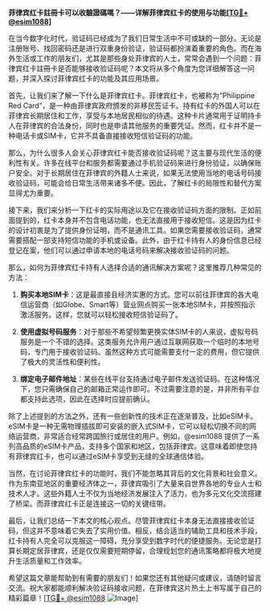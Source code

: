 **菲律宾红卡註冊卡可以收驗證碼嗎？——详解菲律宾红卡的使用与功能[[TG💪+ @esim1088](https://t.me/s/esim1088)]**

在当今数字化时代，验证码已经成为了我们日常生活中不可或缺的一部分。无论是注册账号、找回密码还是进行双重身份验证，验证码都扮演着重要的角色。而在海外生活或工作的朋友们，尤其是那些身处菲律宾的人士，常常会遇到一个问题：菲律宾红卡註冊卡是否能够接收验证码呢？本文将从多个角度为您详细解答这一问题，并深入探讨菲律宾红卡的功能及其应用场景。

首先，让我们来了解一下什么是菲律宾红卡。菲律宾红卡，也被称为“Philippine Red Card”，是一种由菲律宾政府颁发的非移民签证卡。持有红卡的外国人可以在菲律宾长期居住和工作，享受与本地居民相似的待遇。这种卡片通常用于证明持卡人在菲律宾的合法身份，同时也是申请其他服务的重要凭证。然而，红卡并不是一种电话卡或SIM卡，它并不具备直接接收短信验证码的功能。

那么，为什么很多人会关心菲律宾红卡能否接收验证码呢？这主要与现代生活的便利性有关。许多在线平台和服务都需要通过手机验证码来进行身份验证，以确保账户安全。对于长期居住在菲律宾的外籍人士来说，如果无法使用当地的电话号码接收验证码，可能会给日常生活带来诸多不便。因此，了解红卡的局限性和替代方案显得尤为重要。

接下来，我们来分析一下红卡的实际用途以及它在接收验证码方面的限制。正如前面提到的，红卡本身并不包含电话功能，也无法直接用于接收短信。这是因为红卡的设计初衷是为了提供身份证明，而不是通讯工具。如果您需要接收验证码，通常需要搭配一部支持短信功能的手机或设备。此外，由于红卡持有人的身份信息已经登记在案，他们可以通过申请本地的电话号码来解决接收验证码的问题。

那么，如何为菲律宾红卡持有人选择合适的通讯解决方案呢？这里推荐几种常见的方法：

1. **购买本地SIM卡**：这是最直接且经济实惠的方式。您可以前往菲律宾的各大电信运营商（如Globe、Smart等）营业网点购买一张本地SIM卡，并按照指示激活服务。这样，您就可以轻松接收短信验证码了。

2. **使用虚拟号码服务**：对于那些不希望频繁更换实体SIM卡的人来说，虚拟号码服务是一个不错的选择。这类服务允许用户通过互联网获取一个临时的本地号码，专门用于接收验证码。虽然这种方式可能需要支付一定的费用，但它提供了极大的灵活性和便利性。

3. **绑定电子邮件地址**：某些在线平台支持通过电子邮件发送验证码。在这种情况下，您只需确保自己的邮箱正常运作即可。不过需要注意的是，并非所有平台都支持此选项，因此在选择时应提前确认。

除了上述提到的方法之外，还有一些创新性的技术正在逐渐普及，比如eSIM卡。eSIM卡是一种无需物理插拔即可安装的嵌入式SIM卡，它可以轻松切换不同的网络运营商，非常适合经常跨国旅行或居住的用户。例如，@esim1088 提供了一系列高品质的eSIM卡产品，支持多个国家和地区，包括菲律宾。这意味着即使您持有菲律宾红卡，也可以通过eSIM卡享受到无缝的全球通信体验。

当然，在讨论菲律宾红卡的功能时，我们不能忽略其背后的文化背景和社会意义。作为东南亚地区的重要经济体之一，菲律宾吸引了大量来自世界各地的专业人士和技术人才。这些外籍人士不仅为当地经济发展注入了活力，也为多元文化交流搭建了桥梁。而菲律宾红卡正是连接这一切的关键纽带。

最后，让我们总结一下本文的核心观点。尽管菲律宾红卡本身无法直接接收验证码，但这并不意味着它失去了实用价值。相反，结合适当的辅助工具和技术手段，红卡持有人完全可以克服这一障碍，充分享受到数字时代的便捷服务。无论您是打算长期定居菲律宾，还是仅仅需要短期停留，合理规划您的通讯策略都将极大地提升生活质量和工作效率。

希望这篇文章能帮助到有需要的朋友们！如果您还有其他疑问或建议，请随时留言交流。祝大家都能顺利解决验证码接收问题，在菲律宾这片热土上书写属于自己的精彩篇章！[[TG💪+ @esim1088](https://t.me/s/esim1088) ![Image](https://i.postimg.cc/4NQfJmqS/Snipaste-2025-05-13-00-14-12.png)]
